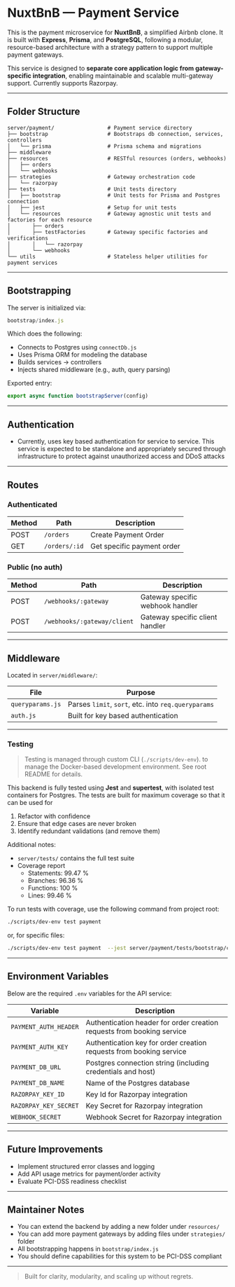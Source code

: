# NuxtBnB — Payment Service

This is the payment microservice for **NuxtBnB**, a simplified Airbnb clone. It is built with **Express**, **Prisma**, and **PostgreSQL**, following a modular, resource-based architecture with a strategy pattern to support multiple payment gateways.

This service is designed to **separate core application logic from gateway-specific integration**, enabling maintainable and scalable multi-gateway support. Currently supports Razorpay.

---

## Folder Structure

```
server/payment/                 # Payment service directory
├── bootstrap                   # Bootstraps db connection, services, controllers
│   └── prisma                  # Prisma schema and migrations
├── middleware
├── resources                   # RESTful resources (orders, webhooks)
│   ├── orders
│   └── webhooks
├── strategies                  # Gateway orchestration code
│   └── razorpay
├── tests                       # Unit tests directory
│   ├── bootstrap               # Unit tests for Prisma and Postgres connection
│   ├── jest                    # Setup for unit tests
│   └── resources               # Gateway agnostic unit tests and factories for each resource
│       ├── orders
│       ├── testFactories       # Gateway specific factories and verifications
│       │   └── razorpay
│       └── webhooks
└── utils                       # Stateless helper utilities for payment services
```

---

## Bootstrapping

The server is initialized via:

```js
bootstrap/index.js
```

Which does the following:

- Connects to Postgres using `connectDb.js`
- Uses Prisma ORM for modeling the database
- Builds services → controllers
- Injects shared middleware (e.g., auth, query parsing)

Exported entry:

```js
export async function bootstrapServer(config)
```

---

## Authentication

- Currently, uses key based authentication for service to service. This service is expected to be standalone and appropriately secured through infrastructure to protect against unauthorized access and DDoS attacks

---

## Routes 

### Authenticated

| Method | Path                                  | Description                         |
|--------|---------------------------------------|-------------------------------------|
| POST   | `/orders`                             | Create Payment Order                |
| GET    | `/orders/:id`                            | Get specific payment order       |

### Public (no auth)

| Method | Path                                     | Description                      |
|--------|------------------------------------------|----------------------------------|
| POST   | `/webhooks/:gateway`                     | Gateway specific webhook handler |
| POST   | `/webhooks/:gateway/client`              | Gateway specific client handler  |

---

## Middleware

Located in `server/middleware/`:

| File            | Purpose                                             |
|-----------------|-----------------------------------------------------|
| `queryparams.js`| Parses `limit`, `sort`, etc. into `req.queryparams` |
| `auth.js`       | Built for key based authentication                  | 

---

### Testing

> Testing is managed through custom CLI (`./scripts/dev-env`).  to manage the Docker-based development environment. See root README for details.

This backend is fully tested using **Jest** and **supertest**, with isolated test containers for Postgres. The tests are built for maximum coverage so that it can be used for 
1. Refactor with confidence
2. Ensure that edge cases are never broken
3. Identify redundant validations (and remove them)

Additional notes:
- `server/tests/` contains the full test suite
- Coverage report
  - Statements: 99.47 %
  - Branches: 96.36 %
  - Functions: 100 % 
  - Lines: 99.46 %

To run tests with coverage, use the following command from project root:
```bash
./scripts/dev-env test payment
```
or, for specific files:
```bash
./scripts/dev-env test payment  --jest server/payment/tests/bootstrap/connectDb.test.js
```
---

## Environment Variables

Below are the required `.env` variables for the API service:

| Variable                       | Description                                                                 |
|--------------------------------|-----------------------------------------------------------------------------|
| `PAYMENT_AUTH_HEADER`          | Authentication header for order creation requests from booking service      |
| `PAYMENT_AUTH_KEY`             | Authentication key for order creation requests from booking service         |
| `PAYMENT_DB_URL`               | Postgres connection string (including credentials and host)                 |
| `PAYMENT_DB_NAME`              | Name of the Postgres database                                               |
| `RAZORPAY_KEY_ID`              | Key Id for Razorpay integration                                             |
| `RAZORPAY_KEY_SECRET`          | Key Secret for Razorpay integration                                         |
| `WEBHOOK_SECRET`               | Webhook Secret for Razorpay integration                                     |

---

## Future Improvements

- Implement structured error classes and logging
- Add API usage metrics for payment/order activity
- Evaluate PCI-DSS readiness checklist

---

## Maintainer Notes

- You can extend the backend by adding a new folder under `resources/`
- You can add more payment gateways by adding files under `strategies/` folder
- All bootstrapping happens in `bootstrap/index.js`
- You should define capabilities for this system to be PCI-DSS compliant

---

> Built for clarity, modularity, and scaling up without regrets.
